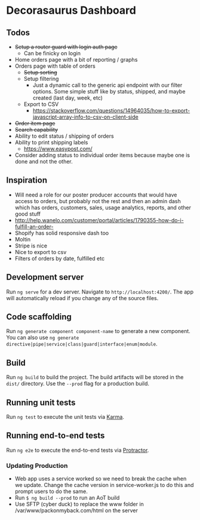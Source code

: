 # Decorasaurus Dashboard

## Todos
- ~~Setup a router guard with login auth page~~
  - Can be finicky on login
- Home orders page with a bit of reporting / graphs
- Orders page with table of orders
  - ~~Setup sorting~~
  - Setup filtering
    - Just a dynamic call to the generic api endpoint with our filter options. Some simple stuff like by status, shipped, and maybe created (last day, week, etc)
  - Export to CSV
    - https://stackoverflow.com/questions/14964035/how-to-export-javascript-array-info-to-csv-on-client-side
- ~~Order item page~~
- ~~Search capability~~
- Ability to edit status / shipping of orders
- Ability to print shipping labels
  - https://www.easypost.com/
- Consider adding status to individual order items because maybe one is done and not the other.

## Inspiration
  - Will need a role for our poster producer accounts that would have access to orders, but probably not the rest and then an admin dash which has orders, customers, sales, usage analytics, reports, and other good stuff
  - http://help.wanelo.com/customer/portal/articles/1790355-how-do-i-fulfill-an-order-
  - Shopify has solid responsive dash too
  - Moltin
  - Stripe is nice
  - Nice to export to csv
  - Filters of orders by date, fulfilled etc

## Development server

Run `ng serve` for a dev server. Navigate to `http://localhost:4200/`. The app will automatically reload if you change any of the source files.

## Code scaffolding

Run `ng generate component component-name` to generate a new component. You can also use `ng generate directive|pipe|service|class|guard|interface|enum|module`.

## Build

Run `ng build` to build the project. The build artifacts will be stored in the `dist/` directory. Use the `--prod` flag for a production build.

## Running unit tests

Run `ng test` to execute the unit tests via [Karma](https://karma-runner.github.io).

## Running end-to-end tests

Run `ng e2e` to execute the end-to-end tests via [Protractor](http://www.protractortest.org/).

### Updating Production

- Web app uses a service worked so we need to break the cache when we update. Change the cache version in service-worker.js to do this and prompt users to do the same.
- Run `$ ng build --prod` to run an AoT build
- Use SFTP (cyber duck) to replace the www folder in /var/www/packonmyback.com/html on the server